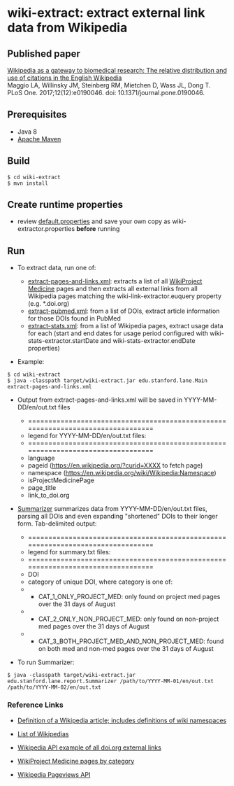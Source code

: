 # wiki-extract: extract external link data from Wikipedia

## Published paper
[Wikipedia as a gateway to biomedical research: The relative distribution and use of citations in the English Wikipedia](http://dx.plos.org/10.1371/journal.pone.0190046)  
Maggio LA, Willinsky JM, Steinberg RM, Mietchen D, Wass JL, Dong T.  
PLoS One. 2017;12(12):e0190046. doi: 10.1371/journal.pone.0190046.

## Prerequisites
* Java 8
* [Apache Maven](http://maven.apache.org/)

## Build
```
$ cd wiki-extract
$ mvn install
```

## Create runtime properties
* review [default.properties](default.properties) and save your own copy as wiki-extractor.properties **before** running

## Run
* To extract data, run one of:
  * [extract-pages-and-links.xml](src/main/resources/edu/stanford/lane/extract-pages-and-links.xml): extracts a list of all [WikiProject Medicine](https://en.wikipedia.org/wiki/Wikipedia:WikiProject_Medicine) pages and then extracts all external links from all Wikipedia pages matching the wiki-link-extractor.euquery property (e.g. *.doi.org)
  * [extract-pubmed.xml](src/main/resources/edu/stanford/lane/extract-pubmed.xml): from a list of DOIs, extract article information for those DOIs found in PubMed
  * [extract-stats.xml](src/main/resources/edu/stanford/lane/extract-stats.xml): from a list of Wikipedia pages, extract usage data for each (start and end dates for usage period configured with wiki-stats-extractor.startDate and wiki-stats-extractor.endDate properties)

* Example:
```
$ cd wiki-extract
$ java -classpath target/wiki-extract.jar edu.stanford.lane.Main extract-pages-and-links.xml
```
* Output from extract-pages-and-links.xml will be saved in YYYY-MM-DD/en/out.txt files
     * ================================================================================
     * legend for YYYY-MM-DD/en/out.txt files:
     * ================================================================================
     * language
     * pageid (https://en.wikipedia.org/?curid=XXXX to fetch page)
     * namespace (https://en.wikipedia.org/wiki/Wikipedia:Namespace)
     * isProjectMedicinePage
     * page_title
     * link_to_doi.org

* [Summarizer](src/main/java/edu/stanford/lane/report/Summarizer.java) summarizes data from YYYY-MM-DD/en/out.txt files, parsing all DOIs and even expanding "shortened" DOIs to their longer form. Tab-delimited output:
     * ================================================================================
     * legend for summary.txt files:
     * ================================================================================
     * DOI
     * category of unique DOI, where category is one of:
     * - CAT_1_ONLY_PROJECT_MED: only found on project med pages over the 31 days of August
     * - CAT_2_ONLY_NON_PROJECT_MED: only found on non-project med pages over the 31 days of August
     * - CAT_3_BOTH_PROJECT_MED_AND_NON_PROJECT_MED: found on both med and non-med pages over the 31 days of August

* To run Summarizer:
```
$ java -classpath target/wiki-extract.jar edu.stanford.lane.report.Summarizer /path/to/YYYY-MM-01/en/out.txt /path/to/YYYY-MM-02/en/out.txt
```

### Reference Links

* [Definition of a Wikipedia article; includes definitions of wiki namespaces](https://en.wikipedia.org/wiki/Wikipedia:What_is_an_article%3F)

* [List of Wikipedias](https://en.wikipedia.org/wiki/List_of_Wikipedias)

* [Wikipedia API example of all doi.org external links](https://en.wikipedia.org/wiki/Special:ApiSandbox#action=query&list=exturlusage&format=xml&euprop=ids|title|url&euquery=*.doi.org)

* [WikiProject Medicine pages by category](https://en.wikipedia.org/wiki/Category:Medicine_articles_by_quality)

* [Wikipedia Pageviews API](https://wikitech.wikimedia.org/wiki/Analytics/PageviewAPI)

